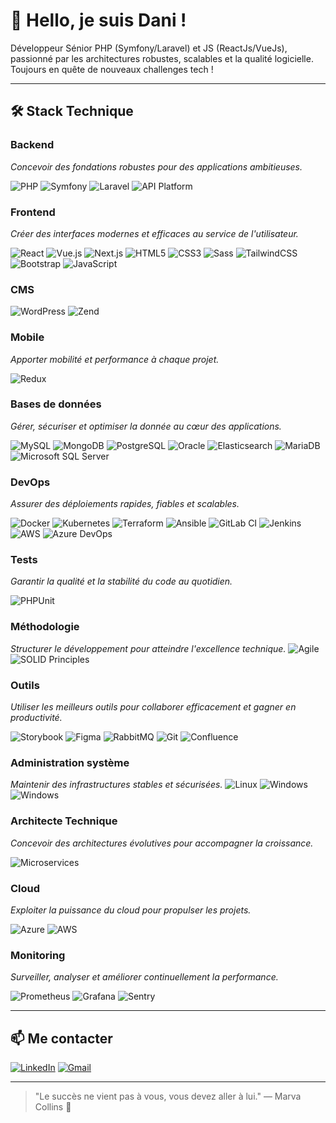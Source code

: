 
# 👋 Hello, je suis Dani !

Développeur Sénior PHP (Symfony/Laravel) et JS (ReactJs/VueJs), passionné par les architectures robustes, scalables et la qualité logicielle.  
Toujours en quête de nouveaux challenges tech !

---

## 🛠️ Stack Technique

### Backend
*Concevoir des fondations robustes pour des applications ambitieuses.*

![PHP](https://img.shields.io/badge/PHP-777BB4?style=for-the-badge&logo=php&logoColor=white)
![Symfony](https://img.shields.io/badge/Symfony-000000?style=for-the-badge&logo=symfony&logoColor=white)
![Laravel](https://img.shields.io/badge/Laravel-FF2D20?style=for-the-badge&logo=laravel&logoColor=white)
![API Platform](https://img.shields.io/badge/API--Platform-22374D?style=for-the-badge&logo=apachespark&logoColor=white)

### Frontend
*Créer des interfaces modernes et efficaces au service de l'utilisateur.*

![React](https://img.shields.io/badge/React-61DAFB?style=for-the-badge&logo=react&logoColor=black)
![Vue.js](https://img.shields.io/badge/Vue.js-35495E?style=for-the-badge&logo=vue.js&logoColor=4FC08D)
![Next.js](https://img.shields.io/badge/Next.js-000000?style=for-the-badge&logo=next.js&logoColor=white)
![HTML5](https://img.shields.io/badge/HTML5-E34F26?style=for-the-badge&logo=html5&logoColor=white)
![CSS3](https://img.shields.io/badge/CSS3-1572B6?style=for-the-badge&logo=css3&logoColor=white)
![Sass](https://img.shields.io/badge/Sass-CC6699?style=for-the-badge&logo=sass&logoColor=white)
![TailwindCSS](https://img.shields.io/badge/Tailwind_CSS-38B2AC?style=for-the-badge&logo=tailwind-css&logoColor=white)
![Bootstrap](https://img.shields.io/badge/Bootstrap-563D7C?style=for-the-badge&logo=bootstrap&logoColor=white)
![JavaScript](https://img.shields.io/badge/JavaScript-F7DF1E?style=for-the-badge&logo=javascript&logoColor=black)

### CMS
![WordPress](https://img.shields.io/badge/WordPress-21759B?style=for-the-badge&logo=wordpress&logoColor=white)
![Zend](https://img.shields.io/badge/Zend-68B604?style=for-the-badge&logo=z&logoColor=white)

### Mobile
*Apporter mobilité et performance à chaque projet.*

![Redux](https://img.shields.io/badge/Redux-764ABC?style=for-the-badge&logo=redux&logoColor=white)

### Bases de données
*Gérer, sécuriser et optimiser la donnée au cœur des applications.*

![MySQL](https://img.shields.io/badge/MySQL-4479A1?style=for-the-badge&logo=mysql&logoColor=white)
![MongoDB](https://img.shields.io/badge/MongoDB-47A248?style=for-the-badge&logo=mongodb&logoColor=white)
![PostgreSQL](https://img.shields.io/badge/PostgreSQL-336791?style=for-the-badge&logo=postgresql&logoColor=white)
![Oracle](https://img.shields.io/badge/Oracle-FF0000?style=for-the-badge&logo=oracle&logoColor=white)
![Elasticsearch](https://img.shields.io/badge/Elasticsearch-005571?style=for-the-badge&logo=elasticsearch&logoColor=white)
![MariaDB](https://img.shields.io/badge/MariaDB-003545?style=for-the-badge&logo=mariadb&logoColor=white)
![Microsoft SQL Server](https://img.shields.io/badge/Microsoft_SQL_Server-CC2927?style=for-the-badge&logo=microsoftsqlserver&logoColor=white)

### DevOps
*Assurer des déploiements rapides, fiables et scalables.*

![Docker](https://img.shields.io/badge/Docker-2496ED?style=for-the-badge&logo=docker&logoColor=white)
![Kubernetes](https://img.shields.io/badge/Kubernetes-326CE5?style=for-the-badge&logo=kubernetes&logoColor=white)
![Terraform](https://img.shields.io/badge/Terraform-623CE4?style=for-the-badge&logo=terraform&logoColor=white)
![Ansible](https://img.shields.io/badge/Ansible-EE0000?style=for-the-badge&logo=ansible&logoColor=white)
![GitLab CI](https://img.shields.io/badge/GitLab_CI-FF6600?style=for-the-badge&logo=gitlab&logoColor=white)
![Jenkins](https://img.shields.io/badge/Jenkins-D24939?style=for-the-badge&logo=jenkins&logoColor=white)
![AWS](https://img.shields.io/badge/AWS-232F3E?style=for-the-badge&logo=amazon-aws&logoColor=white)
![Azure DevOps](https://img.shields.io/badge/Azure_DevOps-0078D7?style=for-the-badge&logo=azure-devops&logoColor=white)

### Tests
*Garantir la qualité et la stabilité du code au quotidien.*

![PHPUnit](https://img.shields.io/badge/PHPUnit-6C7EB7?style=for-the-badge&logo=php&logoColor=white)

### Méthodologie
*Structurer le développement pour atteindre l'excellence technique.*
![Agile](https://img.shields.io/badge/Agile-Scrum-0052CC?style=for-the-badge&logo=jira&logoColor=white)
![SOLID Principles](https://img.shields.io/badge/SOLID-Principles-blue?style=for-the-badge)

### Outils
*Utiliser les meilleurs outils pour collaborer efficacement et gagner en productivité.*

![Storybook](https://img.shields.io/badge/Storybook-FF4785?style=for-the-badge&logo=storybook&logoColor=white)
![Figma](https://img.shields.io/badge/Figma-F24E1E?style=for-the-badge&logo=figma&logoColor=white)
![RabbitMQ](https://img.shields.io/badge/RabbitMQ-FF6600?style=for-the-badge&logo=rabbitmq&logoColor=white)
![Git](https://img.shields.io/badge/Git-F05032?style=for-the-badge&logo=git&logoColor=white)
![Confluence](https://img.shields.io/badge/Confluence-172B4D?style=for-the-badge&logo=confluence&logoColor=white)

### Administration système
*Maintenir des infrastructures stables et sécurisées.*
![Linux](https://img.shields.io/badge/Linux-FCC624?style=for-the-badge&logo=linux&logoColor=black)
![Windows](https://img.shields.io/badge/Windows-0078D6?style=for-the-badge&logo=windows&logoColor=white)
![Windows](https://img.shields.io/badge/Windows-0078D6?style=for-the-badge&logo=Mac&logoColor=white)

### Architecte Technique
*Concevoir des architectures évolutives pour accompagner la croissance.*

![Microservices](https://img.shields.io/badge/Microservices-00A7E1?style=for-the-badge)

### Cloud
*Exploiter la puissance du cloud pour propulser les projets.*

![Azure](https://img.shields.io/badge/Azure-0078D4?style=for-the-badge&logo=microsoftazure&logoColor=white)
![AWS](https://img.shields.io/badge/AWS-232F3E?style=for-the-badge&logo=amazon-aws&logoColor=white)

### Monitoring
*Surveiller, analyser et améliorer continuellement la performance.*

![Prometheus](https://img.shields.io/badge/Prometheus-E6522C?style=for-the-badge&logo=prometheus&logoColor=white)
![Grafana](https://img.shields.io/badge/Grafana-F46800?style=for-the-badge&logo=grafana&logoColor=white)
![Sentry](https://img.shields.io/badge/Sentry-362D59?style=for-the-badge&logo=sentry&logoColor=white)

---
## 📫 Me contacter

[![LinkedIn](https://img.shields.io/badge/LinkedIn-0077B5?style=for-the-badge&logo=linkedin&logoColor=white)](https://www.linkedin.com/in/danijunior/)
[![Gmail](https://img.shields.io/badge/Email-D14836?style=for-the-badge&logo=gmail&logoColor=white)](mailto:danisamuelsonjunior@gmail.com)

---

> "Le succès ne vient pas à vous, vous devez aller à lui." — Marva Collins 🚀

